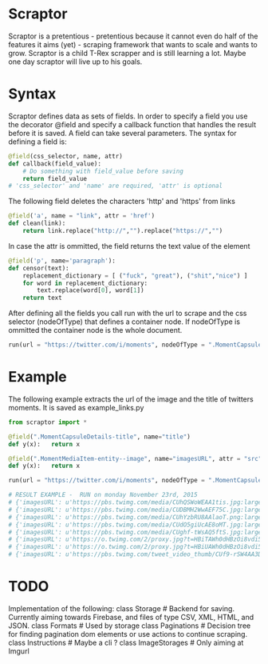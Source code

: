 Scraptor
=======
Scraptor is a pretentious - pretentious because it cannot even do half of the features it aims (yet) - scraping framework that wants to scale and wants to grow. Scraptor is a child T-Rex scrapper and is still learning a lot. Maybe one day scraptor will live up to his goals.

Syntax
=======
Scraptor defines data as sets of fields. In order to specify a field you use the decorator @field and specify a callback function that handles the result before it is saved. A field can take several parameters. The syntax for defining a field is:
```python
@field(css_selector, name, attr)
def callback(field_value):
	# Do something with field_value before saving
	return field_value
# 'css_selector' and 'name' are required, 'attr' is optional
```
The following field deletes the characters 'http' and 'https' from links
```python
@field('a', name = "link", attr = 'href')
def clean(link):
	return link.replace("http://","").replace("https://","")
```
In case the attr is ommitted, the field returns the text value of the element
```python
@field('p', name='paragraph'):
def censor(text):
	replacement_dictionary = [ ("fuck", "great"), ("shit","nice") ]
	for word in replacement_dictionary:
		text.replace(word[0], word[1])
	return text
```
After defining all the fields you call run with the url to scrape and the css selector (nodeOfType) that defines a container node. If nodeOfType is ommitted the container node is the whole document.
```python
run(url = "https://twitter.com/i/moments", nodeOfType = ".MomentCapsuleSummary")
```

Example
=======
The following example extracts the url of the image and the title of twitters moments. It is saved as example_links.py
```python
from scraptor import *

@field(".MomentCapsuleDetails-title", name="title")
def y(x):	return x

@field(".MomentMediaItem-entity--image", name="imagesURL", attr = "src")
def y(x):	return x

run(url = "https://twitter.com/i/moments", nodeOfType = ".MomentCapsuleSummary")

# RESULT EXAMPLE -  RUN on monday November 23rd, 2015
# {'imagesURL': u'https://pbs.twimg.com/media/CUhQSWoWEAA1tis.jpg:large', 'title': u'"Anti-Muslim is Anti-American" column sparks controversy'}
# {'imagesURL': u'https://pbs.twimg.com/media/CUDBMH2WwAEF75C.jpg:large', 'title': u'LeBron & Steph continue NBA domination'}
# {'imagesURL': u'https://pbs.twimg.com/media/CUhYzbRU8AAlaoT.png:large', 'title': u'When Slack goes down'}
# {'imagesURL': u'https://pbs.twimg.com/media/CUdO5giUcAE8oMT.jpg:large', 'title': u'Celebrities only black people know'}
# {'imagesURL': u'https://pbs.twimg.com/media/CUghf-tWsAQ5ftS.jpg:large', 'title': u"New Game of Thrones poster teases Jon Snow's fate"}
# {'imagesURL': u'https://o.twimg.com/2/proxy.jpg?t=HBiTAWh0dHBzOi8vdi5jZG4udmluZS5jby9yL3ZpZGVvcy9FQkM1Q0FERUFGMTE0OTkwNDIzMjA3MDE4MDg2NF8zOGI3OGNhZWZhMC4xLjEuOTU5NzYzNDQ2MjUwNTExMzc0Ny5tcDQuanBnP3ZlcnNpb25JZD01eU54dXFnX2NrbHhoWW8zamlGRzd5UHEuWHhCVXYyMBTABxTABwAWABIA&s=xlxoIi9Ri3VEJqq8cHVbcS04UE2-2lu32hf-r4rilsU', 'title': u'Mouth-watering Thanksgiving spreads'}
# {'imagesURL': u'https://o.twimg.com/2/proxy.jpg?t=HBiUAWh0dHBzOi8vdi5jZG4udmluZS5jby9yL3ZpZGVvcy8zQTVBMEVDMjlFMTI3NjA1NDA3MTQ0MjM5NTEzNl80N2MzMjAzMjVhNi4zLjAuMTgwNjI0NjIyNDA1Njc2NDMxMjMubXA0LmpwZz92ZXJzaW9uSWQ9UUsycUZsbUM4NkFZVGdidHd0OE9KYUoya2R1ODBkQnkUwAcUwAcAFgASAA&s=PS2LPX-HQMWYau5Rvj5SXvdMuGVFp0Q1ILd8Ead3QZo', 'title': u'Show us your fat pets'}
# {'imagesURL': u'https://pbs.twimg.com/tweet_video_thumb/CUf9-rSW4AA3DWC.png', 'title': u'Happy Doctor Who Day, Whovians'}
```

TODO
=======
Implementation of the following:
class Storage # Backend for saving. Currently aiming towards Firebase, and files of type CSV, XML, HTML, and JSON.
class Formats # Used by storage
class Paginations # Decision tree for finding pagination dom elements or use actions to continue scraping.
class Instructions # Maybe a cli ?
class ImageStorages # Only aiming at Imgurl